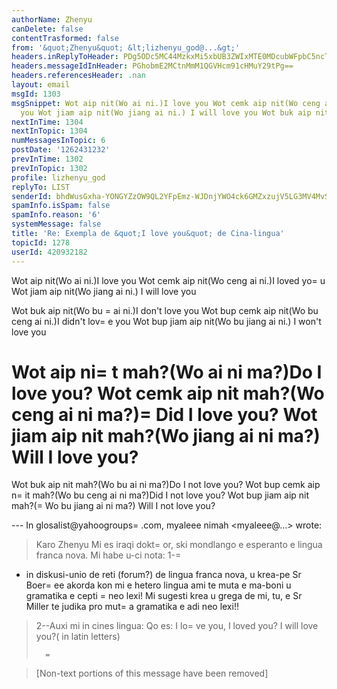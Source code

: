 ```yaml
---
authorName: Zhenyu
canDelete: false
contentTrasformed: false
from: '&quot;Zhenyu&quot; &lt;lizhenyu_god@...&gt;'
headers.inReplyToHeader: PDg5ODc5MC44MzkxMi5xbUB3ZWIxMTE0MDcubWFpbC5ncTEueWFob28uY29tPg==
headers.messageIdInHeader: PGhobmE2MCtnMmM1QGVHcm91cHMuY29tPg==
headers.referencesHeader: .nan
layout: email
msgId: 1303
msgSnippet: Wot aip nit(Wo ai ni.)I love you Wot cemk aip nit(Wo ceng ai ni.)I loved
  you Wot jiam aip nit(Wo jiang ai ni.) I will love you Wot buk aip nit(Wo bu ai ni.)I
nextInTime: 1304
nextInTopic: 1304
numMessagesInTopic: 6
postDate: '1262431232'
prevInTime: 1302
prevInTopic: 1302
profile: lizhenyu_god
replyTo: LIST
senderId: bhdWusGxha-YONGYZzOW9QL2YFpEmz-WJDnjYWO4ck6GMZxzujV5LG3MV4MvS69I1N4VagatxfEtbZTKXnQ_XH_7vBaC_O4tNmc
spamInfo.isSpam: false
spamInfo.reason: '6'
systemMessage: false
title: 'Re: Exempla de &quot;I love you&quot; de Cina-lingua'
topicId: 1278
userId: 420932182
---
```


Wot aip nit(Wo ai ni.)I love you
Wot cemk aip nit(Wo ceng ai ni.)I loved yo=
u
Wot jiam aip nit(Wo jiang ai ni.) I will love you

Wot buk aip nit(Wo bu =
ai ni.)I don't love you
Wot bup cemk aip nit(Wo bu ceng ai ni.)I didn't lov=
e you
Wot bup jiam aip nit(Wo bu jiang ai ni.) I won't love you

Wot aip ni=
t mah?(Wo ai ni ma?)Do I love you?
Wot cemk aip nit mah?(Wo ceng ai ni ma?)=
Did I love you?
Wot jiam aip nit mah?(Wo jiang ai ni ma?) Will I love you?
=

Wot buk aip nit mah?(Wo bu ai ni ma?)Do I not love you?
Wot bup cemk aip n=
it mah?(Wo bu ceng ai ni ma?)Did I not love you?
Wot bup jiam aip nit mah?(=
Wo bu jiang ai ni ma?) Will I not love you?



--- In glosalist@yahoogroups=
.com, myaleee nimah <myaleee@...> wrote:
>
> Karo Zhenyu
> Mi es iraqi dokt=
or, ski mondlango e esperanto e lingua franca nova. Mi habe u-ci nota:
> 1-=
- in diskusi-unio de reti (forum?) de lingua franca nova, u krea-pe Sr Boer=
ee akorda kon mi e hetero lingua ami te muta e ma-boni u gramatika e cepti =
neo lexi! Mi sugesti  krea u grega de mi, tu, e Sr Miller te judika pro mut=
a gramatika e adi neo  lexi!!
> 
> 2--Auxi mi in cines lingua: Qo es:  I lo=
ve  you, I loved you? I will love you?( in latin letters)
> 
> 
> 
>       =

> 
> [Non-text portions of this message have been removed]
>



